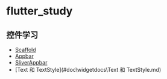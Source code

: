 # flutter_study
## 控件学习
- [Scaffold](#doc\widgetdocs\Scaffold.md)
-  [Appbar](#doc\widgetdocs\Appbar.md)
-  [SliverAppbar](#doc\widgetdocs\SliverAppbar.md)
-   [Text 和 TextStyle](#doc\widgetdocs\Text 和 TextStyle.md)
 